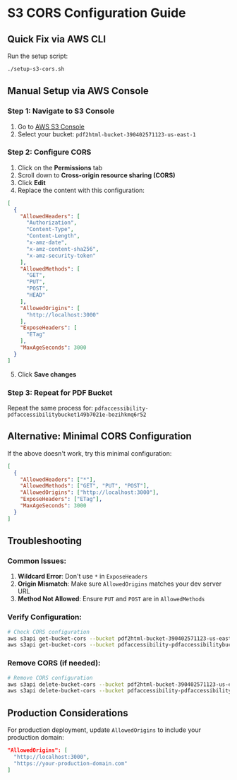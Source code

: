 # S3 CORS Configuration Guide

## Quick Fix via AWS CLI

Run the setup script:
```bash
./setup-s3-cors.sh
```

## Manual Setup via AWS Console

### Step 1: Navigate to S3 Console
1. Go to [AWS S3 Console](https://console.aws.amazon.com/s3/)
2. Select your bucket: `pdf2html-bucket-390402571123-us-east-1`

### Step 2: Configure CORS
1. Click on the **Permissions** tab
2. Scroll down to **Cross-origin resource sharing (CORS)**
3. Click **Edit**
4. Replace the content with this configuration:

```json
[
  {
    "AllowedHeaders": [
      "Authorization",
      "Content-Type",
      "Content-Length",
      "x-amz-date",
      "x-amz-content-sha256",
      "x-amz-security-token"
    ],
    "AllowedMethods": [
      "GET",
      "PUT",
      "POST",
      "HEAD"
    ],
    "AllowedOrigins": [
      "http://localhost:3000"
    ],
    "ExposeHeaders": [
      "ETag"
    ],
    "MaxAgeSeconds": 3000
  }
]
```

5. Click **Save changes**

### Step 3: Repeat for PDF Bucket
Repeat the same process for: `pdfaccessibility-pdfaccessibilitybucket149b7021e-bozihkmq6r52`

## Alternative: Minimal CORS Configuration

If the above doesn't work, try this minimal configuration:

```json
[
  {
    "AllowedHeaders": ["*"],
    "AllowedMethods": ["GET", "PUT", "POST"],
    "AllowedOrigins": ["http://localhost:3000"],
    "ExposeHeaders": ["ETag"],
    "MaxAgeSeconds": 3000
  }
]
```

## Troubleshooting

### Common Issues:
1. **Wildcard Error**: Don't use `*` in `ExposeHeaders`
2. **Origin Mismatch**: Make sure `AllowedOrigins` matches your dev server URL
3. **Method Not Allowed**: Ensure `PUT` and `POST` are in `AllowedMethods`

### Verify Configuration:
```bash
# Check CORS configuration
aws s3api get-bucket-cors --bucket pdf2html-bucket-390402571123-us-east-1
aws s3api get-bucket-cors --bucket pdfaccessibility-pdfaccessibilitybucket149b7021e-bozihkmq6r52
```

### Remove CORS (if needed):
```bash
# Remove CORS configuration
aws s3api delete-bucket-cors --bucket pdf2html-bucket-390402571123-us-east-1
aws s3api delete-bucket-cors --bucket pdfaccessibility-pdfaccessibilitybucket149b7021e-bozihkmq6r52
```

## Production Considerations

For production deployment, update `AllowedOrigins` to include your production domain:

```json
"AllowedOrigins": [
  "http://localhost:3000",
  "https://your-production-domain.com"
]
```